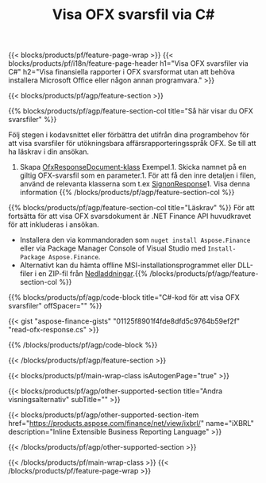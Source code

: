 ﻿---
title: Visa OFX svarsfil via C#
description: Exempelkod för visning av OFX svarsfil. Använd API-exempelkoden för att visa batch-OFX-svarsfiler i .NET-baserade applikationer. 
url: /sv/net/view/ofx-response/
family: finance
platformtag: net
feature: view
informat: OFX response
outformat: 
otherformats: 
---
{{< blocks/products/pf/feature-page-wrap >}}
{{< blocks/products/pf/i18n/feature-page-header h1="Visa OFX svarsfiler via C#" h2="Visa finansiella rapporter i OFX svarsformat utan att behöva installera Microsoft Office eller någon annan programvara." >}}

{{< blocks/products/pf/agp/feature-section >}}

{{% blocks/products/pf/agp/feature-section-col title="Så här visar du OFX svarsfiler" %}}

Följ stegen i kodavsnittet eller förbättra det utifrån dina programbehov för att visa svarsfiler för utökningsbara affärsrapporteringsspråk OFX. Se till att ha läskrav i din ansökan.

1. Skapa [OfxResponseDocument-klass](https://apireference.aspose.com/finance/net/aspose.finance.ofx/ofxresponsedocument) Exempel.1. Skicka namnet på en giltig OFX-svarsfil som en parameter.1. För att få den inre detaljen i filen, använd de relevanta klasserna som t.ex [SignonResponse](https://apireference.aspose.com/finance/net/aspose.finance.ofx.signon/signonresponse)1. Visa denna information
{{% /blocks/products/pf/agp/feature-section-col %}}

{{% blocks/products/pf/agp/feature-section-col title="Läskrav" %}}
För att fortsätta för att visa OFX svarsdokument är .NET Finance API huvudkravet för att inkluderas i ansökan. 
- Installera den via kommandoraden som ```nuget install Aspose.Finance``` eller via Package Manager Console of Visual Studio med ```Install-Package Aspose.Finance```.
- Alternativt kan du hämta offline MSI-installationsprogrammet eller DLL-filer i en ZIP-fil från [Nedladdningar](https://downloads.aspose.com/finance/net).{{% /blocks/products/pf/agp/feature-section-col %}}

{{% blocks/products/pf/agp/code-block title="C#-kod för att visa OFX svarsfiler" offSpacer="" %}}

{{< gist "aspose-finance-gists" "01125f8901f4fde8dfd5c9764b59ef2f" "read-ofx-response.cs" >}}

{{% /blocks/products/pf/agp/code-block %}}

{{< /blocks/products/pf/agp/feature-section >}}

{{< blocks/products/pf/main-wrap-class isAutogenPage="true" >}}

{{< blocks/products/pf/agp/other-supported-section title="Andra visningsalternativ" subTitle="" >}}

{{< blocks/products/pf/agp/other-supported-section-item href="https://products.aspose.com/finance/net/view/ixbrl/" name="iXBRL" description="Inline Extensible Business Reporting Language" >}}

{{< /blocks/products/pf/agp/other-supported-section >}}

{{< /blocks/products/pf/main-wrap-class >}}
{{< /blocks/products/pf/feature-page-wrap >}}
